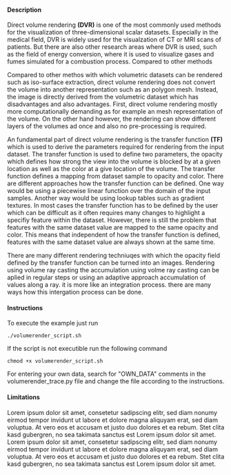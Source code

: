 #### Description ####
Direct volume rendering **(DVR)** is one of the most commonly used methods for the visualization of three-dimensional scalar datasets.
Especially in the medical field, DVR is widely used for the visualzation of CT or MRI scans of patients.
But there are also other research areas where DVR is used, such as the field of energy conversion, where it is used to visualize gases and fumes simulated for a combustion process.
Compared to other methods 



Compared to other methos with which volumetric datasets can be rendered such as iso-surface extraction, direct volume rendering does not convert the volume into another representation such as an polygon mesh.
Instead, the image is directly derived from the volumetric dataset which has disadvantages and also advantages.
First, direct volume rendering mostly more computationally demanding as for example an mesh representation of the volume.
On the other hand however, the rendering can show different layers of the volumes ad once and also no pre-processing is required.

An fundamental part of direct volume rendering is the transfer function **(TF)** which is used to derive the parameters required for rendering from the input dataset.
The transfer function is used to define two parameters, the opacity which defines how strong the view into the volume is blocked by at a given location as well as the color at a give location of the volume.
The transfer function defines a mapping from dataset sample to opacity and color.
There are different approaches how the transfer function can be defined.
One way would be using a piecewise linear function over the domain of the input samples.
Another way would be using lookup tables such as gradient textures.
In most cases the transfer function has to be defined by the user which can be difficult as it often requires many changes to highlight a specifiy feature within the dataset.
However, there is still the problem that features with the same dataset value are mapped to the same opacity and color.
This means that independent of how the transfer function is defined, features with the same dataset value are always shown at the same time.

There are many different rendering techniuqes with which the opacity field defined by the transfer function can be turned into an images.
Rendering using volume ray casting
the accumulation using volme ray casting can be aplied in regular steps or using an adaptive approach
accumulation of values along a ray. it is more like an integration process. there are many ways how this intergation process can be done.

#### Instructions ####
To execute the example just run

```
./volumerender_script.sh
```

If the script is not executible run the following command

```
chmod +x volumerender_script.sh
```

For entering your own data, search for "OWN_DATA" comments in the volumerender_trace.py file and change the file according to the instructions.

#### Limitations ####
Lorem ipsum dolor sit amet, consetetur sadipscing elitr, sed diam nonumy eirmod tempor invidunt ut labore et dolore magna aliquyam erat, sed diam voluptua. At vero eos et accusam et justo duo dolores et ea rebum. Stet clita kasd gubergren, no sea takimata sanctus est Lorem ipsum dolor sit amet. Lorem ipsum dolor sit amet, consetetur sadipscing elitr, sed diam nonumy eirmod tempor invidunt ut labore et dolore magna aliquyam erat, sed diam voluptua. At vero eos et accusam et justo duo dolores et ea rebum. Stet clita kasd gubergren, no sea takimata sanctus est Lorem ipsum dolor sit amet.
